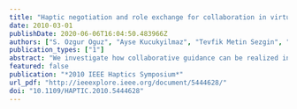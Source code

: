 ```yaml
---
title: "Haptic negotiation and role exchange for collaboration in virtual environments"
date: 2010-03-01
publishDate: 2020-06-06T16:04:50.483966Z
authors: ["S. Ozgur Oguz", "Ayse Kucukyilmaz", "Tevfik Metin Sezgin", "Cagatay Basdogan"]
publication_types: ["1"]
abstract: "We investigate how collaborative guidance can be realized in multimodal virtual environments for dynamic tasks involving motor control. Haptic guidance in our context can be deﬁned as any form of force/tactile feedback that the computer generates to help a user execute a task in a faster, more accurate, and subjectively more pleasing fashion. In particular, we are interested in determining guidance mechanisms that best facilitate task performance and arouse a natural sense of collaboration. We suggest that a haptic guidance system can be further improved if it is supplemented with a role exchange mechanism, which allows the computer to adjust the forces it applies to the user in response to his/her actions. Recent work on collaboration and role exchange presented new perspectives on deﬁning roles and interaction. However existing approaches mainly focus on relatively basic environments where the state of the system can be deﬁned with a few parameters. We designed and implemented a complex and highly dynamic multimodal game for testing our interaction model. Since the state space of our application is complex, role exchange needs to be implemented carefully. We deﬁned a novel negotiation process, which facilitates dynamic communication between the user and the computer, and realizes the exchange of roles using a three-state ﬁnite state machine. Our preliminary results indicate that even though the negotiation and role exchange mechanism we adopted does not improve performance in every evaluation criteria, it introduces a more personal and humanlike interaction model."
featured: false
publication: "*2010 IEEE Haptics Symposium*"
url_pdf: "http://ieeexplore.ieee.org/document/5444628/"
doi: "10.1109/HAPTIC.2010.5444628"
---
```


